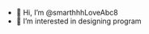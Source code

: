 - 👋 Hi, I’m @smarthhhLoveAbc8
- 👀 I’m interested in designing program

<!---
smarthhhLoveAbc8/smarthhhLoveAbc8 is a ✨ special ✨ repository because its `README.md` (this file) appears on your GitHub profile.
You can click the Preview link to take a look at your changes.
--->
